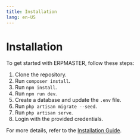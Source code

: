 ```yaml
---
title: Installation
lang: en-US
---
```


# Installation

To get started with ERPMASTER, follow these steps:

1. Clone the repository.
2. Run `composer install`.
3. Run `npm install`.
4. Run `npm run dev`.
5. Create a database and update the `.env` file.
6. Run `php artisan migrate --seed`.
7. Run `php artisan serve`.
8. Login with the provided credentials.

For more details, refer to the [Installation Guide](/guide/installation.html).
